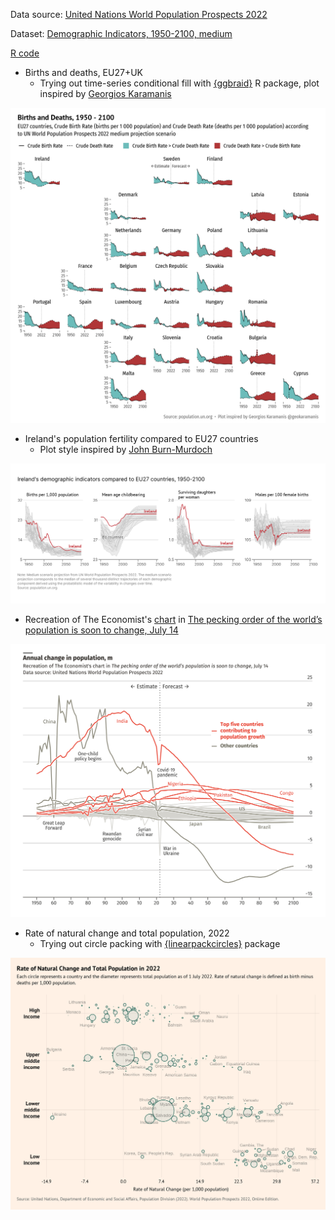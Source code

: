 Data source: [United Nations World Population Prospects 2022](https://population.un.org/wpp/Download/Standard/CSV/) 

Dataset: [Demographic Indicators, 1950-2100, medium](https://population.un.org/wpp/Download/Files/1_Indicators%20(Standard)/CSV_FILES/WPP2022_Demographic_Indicators_Medium.zip)

[R code](https://github.com/leeolney3/Tables/blob/main/2022/population_prospects/script.R)

* Births and deaths, EU27+UK 
  * Trying out time-series conditional fill with [{ggbraid}](https://github.com/nsgrantham/ggbraid) R package, plot inspired by [Georgios Karamanis](https://twitter.com/geokaramanis/status/1411026482168832002)
  
<p align="center">
<img src="https://github.com/leeolney3/Tables/blob/main/2022/population_prospects/p1.png"/>
</p>

* Ireland's population fertility compared to EU27 countries 
  * Plot style inspired by [John Burn-Murdoch](https://twitter.com/jburnmurdoch/status/1539248155446980608)
  
<p align="center">
<img src="https://github.com/leeolney3/Tables/blob/main/2022/population_prospects/p2.png"/>
</p>

* Recreation of The Economist's [chart](https://blog.datawrapper.de/wp-content/uploads/2022/07/image6-2.png) in [The pecking order of the world’s population is soon to change, July 14](https://www.economist.com/graphic-detail/2022/07/14/the-pecking-order-of-the-worlds-population-is-soon-to-change?utm_medium=social-media.content.np&utm_source=twitter&utm_campaign=editorial-social&utm_content=discovery.content&%3Ffsrc%3Dscn%2F=tw%2Fdc)

<p align="center">
<img src="https://github.com/leeolney3/Tables/blob/main/2022/population_prospects/p3.png"/>
</p>

* Rate of natural change and total population, 2022
  * Trying out circle packing with [{linearpackcircles}](https://github.com/gorkang/linearpackcircles) package

<p align="center">
<img src="https://github.com/leeolney3/Tables/blob/main/2022/population_prospects/circle_packing/p1.png"/>
</p>
  




